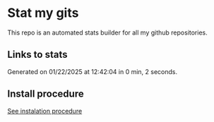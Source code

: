 # Stat my gits

This repo is an automated stats builder for all my github repositories.

## Links to stats


Generated on 01/22/2025 at 12:42:04 in 0 min, 2 seconds.

## Install procedure

[See instalation procedure](./src/install.md)
